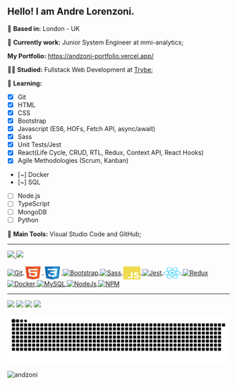 ## Hello! I am Andre Lorenzoni. 

📍 **Based in:** London - UK

🔭 **Currently work:** Junior System Engineer at mmi-analytics;

**My Portfolio:** https://andzoni-portfolio.vercel.app/

:man_student: **Studied:** Fullstack Web Development at [Trybe](https://portal.cin.ufpe.br/);

🌱 **Learning:**
- [x] Git
- [x] HTML
- [x] CSS
- [x] Bootstrap
- [x] Javascript (ES6, HOFs, Fetch API, async/await)
- [x] Sass
- [x] Unit Tests/Jest
- [x] React(Life Cycle, CRUD, RTL, Redux, Context API, React Hooks)
- [x] Agile Methodologies (Scrum, Kanban)
- [~] Docker
- [~] SQL
- [ ] Node.js
- [ ] TypeScript
- [ ] MongoDB
- [ ] Python
  
:school_satchel: **Main Tools:** Visual Studio Code and GitHub;

---

<div>
  <a href="https://github.com/andzoni">
  <img height="160em" src="https://github-readme-stats.vercel.app/api?username=andzoni&show_icons=true&theme=nightowl&include_all_commits=true&count_private=true"/>
  <img height="160em" src="https://github-readme-stats.vercel.app/api/top-langs/?username=andzoni&layout=compact&langs_count=7&theme=nightowl"/>
</div>
<div style="display: inline_block"><br>
  <img align="center" alt="Git" height="30" width="40" src="https://cdn.jsdelivr.net/gh/devicons/devicon/icons/git/git-plain.svg">
  <img align="center" alt="HTML" height="30" width="40" src="https://raw.githubusercontent.com/devicons/devicon/master/icons/html5/html5-original.svg">
  <img align="center" alt="CSS" height="30" width="40" src="https://raw.githubusercontent.com/devicons/devicon/master/icons/css3/css3-original.svg">
  <img align="center" alt="Bootstrap" height="30" width="40" src="https://cdn.jsdelivr.net/gh/devicons/devicon/icons/bootstrap/bootstrap-original.svg">
  <img align="center" alt="Sass" height="30" width="40" src="https://cdn.jsdelivr.net/gh/devicons/devicon/icons/sass/sass-original.svg">
  <img align="center" alt="Js" height="30" width="40" src="https://raw.githubusercontent.com/devicons/devicon/master/icons/javascript/javascript-plain.svg">
    <img align="center" alt="Jest" height="30" width="40" src="https://cdn.jsdelivr.net/gh/devicons/devicon/icons/jest/jest-plain.svg">
  <img align="center" alt="React" height="30" width="40" src="https://raw.githubusercontent.com/devicons/devicon/master/icons/react/react-original.svg">
  <img align="center" alt="Redux" height="30" width="40" src="https://cdn.jsdelivr.net/gh/devicons/devicon/icons/redux/redux-original.svg">
  <img align="center" alt="Docker" height="30" width="40" src="https://cdn.jsdelivr.net/gh/devicons/devicon/icons/docker/docker-plain.svg">
    <img align="center" alt="MySQL" height="30" width="40" src="https://cdn.jsdelivr.net/gh/devicons/devicon/icons/mysql/mysql-original.svg">
  <img align="center" alt="NodeJs" height="30" width="40" src="https://cdn.jsdelivr.net/gh/devicons/devicon/icons/nodejs/nodejs-plain.svg">
    <img align="center" alt="NPM" height="30" width="40" src="https://cdn.jsdelivr.net/gh/devicons/devicon/icons/npm/npm-original-wordmark.svg">
</div> 
 
---
 
<div> 
  <a href="https://instagram.com/lorenzoniandre" target="_blank"><img src="https://img.shields.io/badge/-Instagram-%23E4405F?style=for-the-badge&logo=instagram&logoColor=white" target="_blank"></a>
 <a href="https://discordapp.com/users/430826028433408020/" target="_blank"><img src="https://img.shields.io/badge/Discord-7289DA?style=for-the-badge&logo=discord&logoColor=white" target="_blank"></a> 
  <a href = "mailto:andzonidev@gmail.com"><img src="https://img.shields.io/badge/-Gmail-%23333?style=for-the-badge&logo=gmail&logoColor=white" target="_blank"></a>
  <a href="https://www.linkedin.com/in/andzoni/" target="_blank"><img src="https://img.shields.io/badge/-LinkedIn-%230077B5?style=for-the-badge&logo=linkedin&logoColor=white" target="_blank"></a> 
 
  ![Snake animation](https://github.com/andzoni/andzoni/blob/output/github-contribution-grid-snake.svg)
 
</div>
 
 <img src="https://komarev.com/ghpvc/?username=andzoni&color=green" alt="andzoni" /> 
